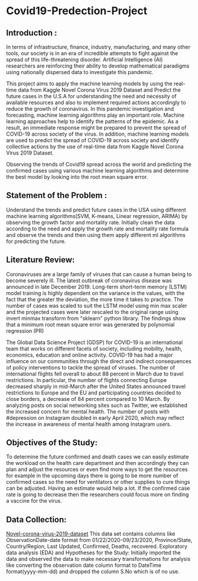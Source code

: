 # Covid19-Predection-Project

## Introduction : 
In terms of infrastructure, finance, industry, manufacturing, and many other tools, our society is in an era of incredible attempts to fight against the spread of this life-threatening disorder. Artificial Intelligence (AI) researchers are reinforcing their ability to develop mathematical paradigms using nationally dispersed data to investigate this pandemic. 

This project aims to apply the machine learning models by using the real-time data from Kaggle Novel Corona Virus 2019 Dataset and Predict the future cases in the U.S.A for understanding the need and necessity of available resources and also to implement required actions accordingly to reduce the growth of coronavirus.
In this pandemic investigation and forecasting, machine learning algorithms play an important role. Machine learning approaches help to identify the patterns of the epidemic. As a result, an immediate response might be prepared to prevent the spread of COVID-19 across society of the virus. In addition, machine learning models are used to predict the spread of COVID-19 across society and identify collective actions by the use of real-time data from Kaggle Novel Corona Virus 2019 Dataset.

Observing the trends of Covid19 spread across the world and predicting the confirmed cases using various machine learning algorithms and determine the best model by looking into the root mean square error.

## Statement of the Problem : 
Understand the trends and predict future cases in the USA using different machine learning algorithms(SVM, K-means, Linear regression, ARIMA) by observing the growth factor and mortality rate. Initially clean the data according to the need and apply the growth rate and mortality rate formula and observe the trends and then using them apply different ml algorithms for predicting the future. 

## Literature Review:
Coronaviruses are a large family of viruses that can cause a human being to become severely ill. The latest outbreak of coronavirus disease was announced in late December 2019. Long-term short-term memory (LSTM) model training is highly dependent on the variance in the values, with the fact that the greater the deviation, the more time it takes to practice. The number of cases was scaled to suit the LSTM model using min max scaler and the projected cases were later rescaled to the original range using invert minmax transform from "sklearn" python library.
The findings show that a minimum root mean square error was generated by polynomial regression (PR)
 
The Global Data Science Project (GDSP) for COVID-19 is an international team that works on different facets of society, including mobility, health, economics, education and online activity. 
COVID-19 has had a major influence on our communities through the direct and indirect consequences of policy interventions to tackle the spread of viruses. 
The number of international flights fell overall to about 88 percent in March due to travel restrictions. In particular, the number of flights connecting Europe decreased sharply in mid-March after the United States announced travel restrictions to Europe and the EU and participating countries decided to close borders, a decrease of 84 percent compared to 10 March. 
By analyzing posts on social networking sites such as Twitter, we established the increased concern for mental health. The number of posts with #depression on Instagram doubled in early April 2020, which may reflect the increase in awareness of mental health among Instagram users.
 
## Objectives of the Study:
To determine the future confirmed and death cases we can easily estimate the workload on the health care department and then accordingly they can plan and adjust the resources or even find more ways to get the resources for example in the upcoming days there is going to be more number of confirmed cases so the need for ventilators or other supplies to cure things can be adjusted. Having an estimate would help a lot. If the confirmed case rate is going to decrease then the researchers could focus more on finding a vaccine for the virus. 
 
## Data Collection:
[Novel-corona-virus-2019-dataset](https://www.kaggle.com/sudalairajkumar/novel-corona-virus-2019-dataset)
This data set contains columns like ObservationDate-date format from 01/22/2020-09/23/2020, Province/State, Country/Region, Last Updated, Confirmed, Deaths, recovered. 
Exploratory data analysis (EDA) and Hypotheses for the Study:
Initially imported the data and observed the data to make necessary transformations for analysis like converting the observation date column format to DateTime format(yyyy-mm-dd) and dropped the column S.No which is of no use.


